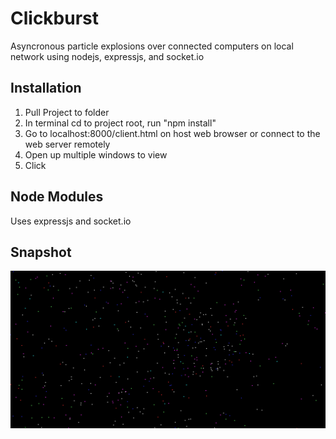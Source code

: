 # Clickburst

Asyncronous particle explosions over connected computers on local network using nodejs, expressjs, and socket.io

## Installation

1. Pull Project to folder
2. In terminal cd to project root, run "npm install"
3. Go to localhost:8000/client.html on host web browser or connect to the web server remotely
4. Open up multiple windows to view
4. Click

## Node Modules

Uses expressjs and socket.io

## Snapshot

![alt tag](https://raw.githubusercontent.com/dpfister2/Clickburst/master/click.PNG)
